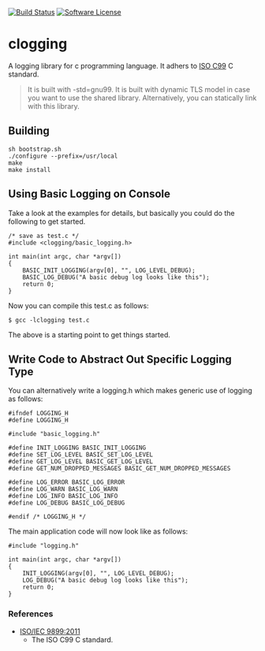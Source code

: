 [![Build Status](https://travis-ci.org/neeraj9/clogging.svg?branch=master)](https://travis-ci.org/neeraj9/clogging)
[![Software License](https://img.shields.io/badge/license-LGPLv3-blue.svg?style=flat-square)](LICENSE.txt)

# clogging

A logging library for c programming language. It adhers to
[ISO C99](http://en.wikipedia.org/wiki/C99) C standard.

> It is built with -std=gnu99.
> It is built with dynamic TLS model in case you want to use the
> shared library. Alternatively, you can statically link with
> this library.

## Building

    sh bootstrap.sh
    ./configure --prefix=/usr/local
    make
    make install

## Using Basic Logging on Console

Take a look at the examples for details, but basically you could do the
following to get started.

    /* save as test.c */
    #include <clogging/basic_logging.h>

    int main(int argc, char *argv[])
    {
        BASIC_INIT_LOGGING(argv[0], "", LOG_LEVEL_DEBUG);
        BASIC_LOG_DEBUG("A basic debug log looks like this");
        return 0;
    }

Now you can compile this test.c as follows:

    $ gcc -lclogging test.c


The above is a starting point to get things started.

## Write Code to Abstract Out Specific Logging Type

You can alternatively write a logging.h which makes generic use of logging
as follows:

    #ifndef LOGGING_H
    #define LOGGING_H

    #include "basic_logging.h"

    #define INIT_LOGGING BASIC_INIT_LOGGING
    #define SET_LOG_LEVEL BASIC_SET_LOG_LEVEL
    #define GET_LOG_LEVEL BASIC_GET_LOG_LEVEL
    #define GET_NUM_DROPPED_MESSAGES BASIC_GET_NUM_DROPPED_MESSAGES

    #define LOG_ERROR BASIC_LOG_ERROR
    #define LOG_WARN BASIC_LOG_WARN
    #define LOG_INFO BASIC_LOG_INFO
    #define LOG_DEBUG BASIC_LOG_DEBUG

    #endif /* LOGGING_H */

The main application code will now look like as follows:

    #include "logging.h"

    int main(int argc, char *argv[])
    {
        INIT_LOGGING(argv[0], "", LOG_LEVEL_DEBUG);
        LOG_DEBUG("A basic debug log looks like this");
        return 0;
    }


### References

* [ISO/IEC 9899:2011](http://www.iso.org/iso/home/store/catalogue_ics/catalogue_detail_ics.htm?csnumber=57853)
  - The ISO C99 C standard.

